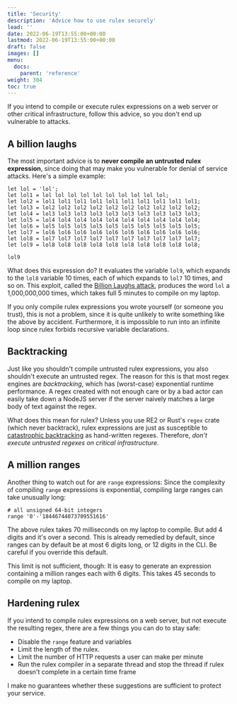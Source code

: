 ```yaml
---
title: 'Security'
description: 'Advice how to use rulex securely'
lead: ''
date: 2022-06-19T13:55:00+00:00
lastmod: 2022-06-19T13:55:00+00:00
draft: false
images: []
menu:
  docs:
    parent: 'reference'
weight: 304
toc: true
---
```


If you intend to compile or execute rulex expressions on a web server or other critical
infrastructure, follow this advice, so you don't end up vulnerable to attacks.

## A billion laughs

The most important advice is to **never compile an untrusted rulex expression**, since doing that
may make you vulnerable for denial of service attacks. Here's a simple example:

```rulex
let lol = 'lol';
let lol1 = lol lol lol lol lol lol lol lol lol lol;
let lol2 = lol1 lol1 lol1 lol1 lol1 lol1 lol1 lol1 lol1 lol1;
let lol3 = lol2 lol2 lol2 lol2 lol2 lol2 lol2 lol2 lol2 lol2;
let lol4 = lol3 lol3 lol3 lol3 lol3 lol3 lol3 lol3 lol3 lol3;
let lol5 = lol4 lol4 lol4 lol4 lol4 lol4 lol4 lol4 lol4 lol4;
let lol6 = lol5 lol5 lol5 lol5 lol5 lol5 lol5 lol5 lol5 lol5;
let lol7 = lol6 lol6 lol6 lol6 lol6 lol6 lol6 lol6 lol6 lol6;
let lol8 = lol7 lol7 lol7 lol7 lol7 lol7 lol7 lol7 lol7 lol7;
let lol9 = lol8 lol8 lol8 lol8 lol8 lol8 lol8 lol8 lol8 lol8;

lol9
```

What does this expression do? It evaluates the variable `lol9`, which expands to the `lol8` variable
10 times, each of which expands to `lol7` 10 times, and so on. This exploit, called the
[Billion Laughs attack](https://en.wikipedia.org/wiki/Billion_laughs_attack), produces the word
`lol` a 1,000,000,000 times, which takes full 5 minutes to compile on my laptop.

If you only compile rulex expressions you wrote yourself (or someone you trust), this is not a
problem, since it is quite unlikely to write something like the above by accident. Furthermore, it
is impossible to run into an infinite loop since rulex forbids recursive variable declarations.

## Backtracking

Just like you shouldn't compile untrusted rulex expressions, you also shouldn't execute an untrusted
regex. The reason for this is that most regex engines are _backtracking_, which has (worst-case)
exponential runtime performance. A regex created with not enough care or by a bad actor can easily
take down a NodeJS server if the server naively matches a large body of text against the regex.

What does this mean for rulex? Unless you use RE2 or Rust's `regex` crate (which never backtrack),
rulex expressions are just as susceptible to
[catastrophic backtracking](https://www.regular-expressions.info/catastrophic.html) as hand-written
regexes. Therefore, _don't execute untrusted regexes on critical infrastructure_.

## A million ranges

Another thing to watch out for are `range` expressions: Since the complexity of compiling `range`
expressions is exponential, compiling large ranges can take unusually long:

```rulex
# all unsigned 64-bit integers
range '0'-'18446744073709551616'
```

The above rulex takes 70 milliseconds on my laptop to compile. But add 4 digits and it's over a
second. This is already remedied by default, since ranges can by default be at most 6 digits long,
or 12 digits in the CLI. Be careful if you override this default.

This limit is not sufficient, though: It is easy to generate an expression containing a million
ranges each with 6 digits. This takes 45 seconds to compile on my laptop.

## Hardening rulex

If you intend to compile rulex expressions on a web server, but not execute the resulting regex,
there are a few things you can do to stay safe:

- Disable the `range` feature and variables
- Limit the length of the rulex.
- Limit the number of HTTP requests a user can make per minute
- Run the rulex compiler in a separate thread and stop the thread if rulex doesn't complete
  in a certain time frame

I make no guarantees whether these suggestions are sufficient to protect your service.
